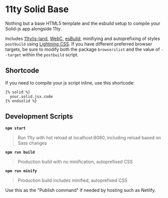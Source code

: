 # 11ty Solid Base

Nothing but a base HTML5 template and the esbuild setup to compile your Solid-js app alongside 11ty.

Includes [11ty/is-land](https://www.11ty.dev/docs/plugins/partial-hydration/), [WebC](https://www.11ty.dev/docs/languages/webc/), [esBuild](https://esbuild.github.io), minifiying and autoprefixing of styles `postbuild` using [Lightning CSS](https://lightningcss.dev/). If you have different preferred browser targets, be sure to modify both the package `browserslist` and the value of `--target` within the `postbuild` script.

## Shortcode
If you need to compile your js script inline, use this shortcode:

~~~liquid
{% solid %}
  your.solid.jsx.code
{% endsolid %}
~~~

## Development Scripts

**`npm start`**

> Run 11ty with hot reload at localhost:8080, including reload based on Sass changes

**`npm run build`**

> Production build with no minification, autoprefixed CSS

**`npm run minify`**

> Production build includes minified, autoprefixed CSS

Use this as the "Publish command" if needed by hosting such as Netlify.
